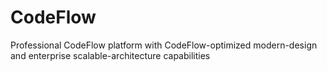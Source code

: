 # CodeFlow
Professional CodeFlow platform with CodeFlow-optimized modern-design and enterprise scalable-architecture capabilities
